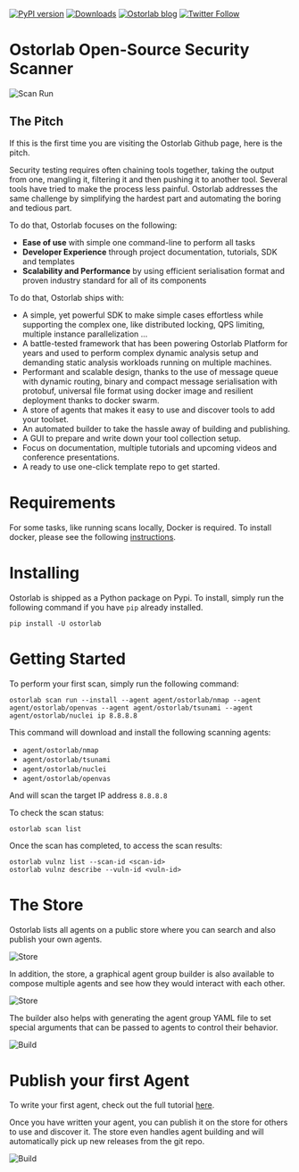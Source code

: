 [![PyPI version](https://badge.fury.io/py/ostorlab.svg)](https://badge.fury.io/py/ostorlab)
[![Downloads](https://pepy.tech/badge/ostorlab/month)](https://pepy.tech/project/ostorlab)
[![Ostorlab blog](https://img.shields.io/badge/blog-ostorlab%20news-red)](https://blog.ostorlab.co/)
[![Twitter Follow](https://img.shields.io/twitter/follow/ostorlabsec.svg?style=social)](https://twitter.com/ostorlabsec)

# Ostorlab Open-Source Security Scanner

![Scan Run](images/scan_run.gif)

## The Pitch

If this is the first time you are visiting the Ostorlab Github page, here is the pitch.

Security testing requires often chaining tools together, taking the output from one, mangling it, filtering it and then
pushing it to another tool. Several tools have tried to make the process less painful. Ostorlab addresses the same
challenge by simplifying the hardest part and automating the boring and tedious part.

To do that, Ostorlab focuses on the following:

* __Ease of use__ with simple one command-line to perform all tasks
* __Developer Experience__ through project documentation, tutorials, SDK and templates
* __Scalability and Performance__ by using efficient serialisation format and proven industry standard for all of its components


To do that, Ostorlab ships with:

* A simple, yet powerful SDK to make simple cases effortless while supporting the complex one, like distributed locking,
  QPS limiting, multiple instance parallelization ...
* A battle-tested framework that has been powering Ostorlab Platform for years and used to perform complex dynamic
  analysis setup and demanding static analysis workloads running on multiple machines.
* Performant and scalable design, thanks to the use of message queue with dynamic routing, binary and compact message
  serialisation with protobuf, universal file format using docker image and resilient deployment thanks to docker swarm.
* A store of agents that makes it easy to use and discover tools to add your toolset.
* An automated builder to take the hassle away of building and publishing.
* A GUI to prepare and write down your tool collection setup.
* Focus on documentation, multiple tutorials and upcoming videos and conference presentations.
* A ready to use one-click template repo to get started.

# Requirements

For some tasks, like running scans locally, Docker is required. To install docker, please see the following
[instructions](https://docs.docker.com/get-docker/).

# Installing

Ostorlab is shipped as a Python package on Pypi. To install, simply run the following command if you have `pip` already
installed.

```shell
pip install -U ostorlab
```

# Getting Started

To perform your first scan, simply run the following command:

```shell
ostorlab scan run --install --agent agent/ostorlab/nmap --agent agent/ostorlab/openvas --agent agent/ostorlab/tsunami --agent agent/ostorlab/nuclei ip 8.8.8.8
```

This command will download and install the following scanning agents:

* `agent/ostorlab/nmap`
* `agent/ostorlab/tsunami`
* `agent/ostorlab/nuclei`
* `agent/ostorlab/openvas`

And will scan the target IP address `8.8.8.8`

To check the scan status:

```shell
ostorlab scan list
```

Once the scan has completed, to access the scan results:

```shell
ostorlab vulnz list --scan-id <scan-id>
ostorlab vulnz describe --vuln-id <vuln-id>
```

# The Store

Ostorlab lists all agents on a public store where you can search and also publish your own agents.

![Store](images/store2.gif)

In addition, the store, a graphical agent group builder is also available to compose multiple agents and see how
they would interact with each other.

![Store](images/store.gif)

The builder also helps with generating the agent group YAML file to set special arguments that can be passed to agents
to control their behavior.

![Build](images/agent_group.gif)

# Publish your first Agent

To write your first agent, check out the full tutorial [here](https://docs.ostorlab.co/tutorials/write-an-ostorlab-agent/).

Once you have written your agent, you can publish it on the store for others to use and discover it. The store even
handles agent building and will automatically pick up new releases from the git repo.

![Build](images/build.gif)
